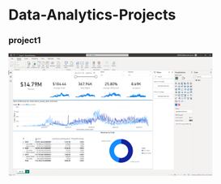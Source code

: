 # Data-Analytics-Projects
### project1  
<img src=https://github.com/katehuangishere/Data-Analytics-Projects/blob/main/Project1/pic.png width=80% />
